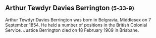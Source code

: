 ## Arthur Tewdyr Davies Berrington <small>(5‑33‑9)</small>

Arthur Tewdyr Davies Berrington was born in Belgravia, Middlesex on 7 September 1854. He held a number of positions in the British Colonial Service. Justice Berrington died on 18 February 1909 in Brisbane.
